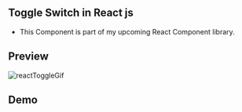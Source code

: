 ## Toggle Switch in React js

- This Component is part of my upcoming React Component library.

## Preview
![reactToggleGif](https://user-images.githubusercontent.com/62054130/175029407-f3291c1c-6518-40c1-aac2-657b8d68f42c.gif)

## Demo
